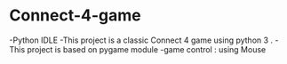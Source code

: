 # Connect-4-game
-Python IDLE
-This  project is a classic Connect 4 game  using python 3 .
-This project is  based on pygame module
-game control : using  Mouse 
